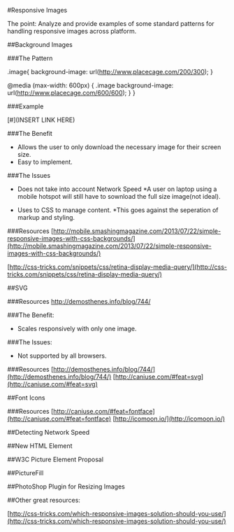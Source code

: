 #Responsive Images

The point: Analyze and provide examples of some standard patterns for handling responsive images across platform.

##Background Images

###The Pattern

.image{
  background-image: url(http://www.placecage.com/200/300);
}

@media (max-width: 600px) {
  .image
    background-image: url(http://www.placecage.com/600/600);
  }
}

###Example

[#](INSERT LINK HERE)

###The Benefit

* Allows the user to only download the necessary image for their screen size.
* Easy to implement.

###The Issues

* Does not take into account Network Speed
  *A user on laptop using a mobile hotspot will still have to sownload the full size image(not ideal).

* Uses to CSS to manage content.
  *This goes against the seperation of markup and styling.


###Resources
[http://mobile.smashingmagazine.com/2013/07/22/simple-responsive-images-with-css-backgrounds/](http://mobile.smashingmagazine.com/2013/07/22/simple-responsive-images-with-css-backgrounds/)

[http://css-tricks.com/snippets/css/retina-display-media-query/](http://css-tricks.com/snippets/css/retina-display-media-query/)


##SVG

###Resources
http://demosthenes.info/blog/744/

###The Benefit:
* Scales responsively with only one image.

###The Issues:
* Not supported by all browsers.

###Resources
[http://demosthenes.info/blog/744/](http://demosthenes.info/blog/744/)
[http://caniuse.com/#feat=svg](http://caniuse.com/#feat=svg)


##Font Icons

###Resources
[http://caniuse.com/#feat=fontface](http://caniuse.com/#feat=fontface)
[http://icomoon.io/](http://icomoon.io/)


##Detecting Network Speed


##New HTML Element


##W3C Picture Element Proposal


##PictureFill


##PhotoShop Plugin for Resizing Images


##Other great resources:

[http://css-tricks.com/which-responsive-images-solution-should-you-use/](http://css-tricks.com/which-responsive-images-solution-should-you-use/)

